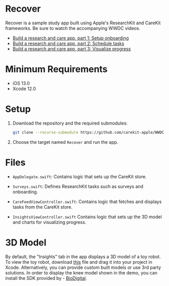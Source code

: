 # Recover

Recover is a sample study app built using Apple's ResearchKit and CareKit frameworks. Be sure to watch the accompanying WWDC videos.
- [Build a research and care app, part 1: Setup onboarding](https://developer.apple.com/wwdc21/10068)
- [Build a research and care app, part 2: Schedule tasks](https://developer.apple.com/wwdc21/10069)
- [Build a research and care app, part 3: Visualize progress](https://developer.apple.com/wwdc21/10282)

# Minimum Requirements

- iOS 13.0
- Xcode 12.0

# Setup

1. Download the repository and the required submodules:

    ```bash
    git clone --recurse-submodule https://github.com/carekit-apple/WWDC21-RecoverApp.git
    ```

2. Choose the target named `Recover` and run the app.

# Files

- `AppDelegate.swift`: Contains logic that sets up the CareKit store.

- `Surveys.swift`: Defines ResearchKit tasks such as surveys and onboarding.

- `CareFeedViewController.swift`: Contains logic that fetches and displays tasks from the CareKit store.

- `InsightsViewController.swift` Contains logic that sets up the 3D model and charts for visualizing progress.

# 3D Model

By default, the "Insights" tab in the app displays a 3D model of a toy robot. To view the toy robot, download [this](https://developer.apple.com/augmented-reality/quick-look/models/vintagerobot2k/toy_robot_vintage.usdz) file and drag it into your project in Xcode. Alternatively, you can provide custom built models or use 3rd party solutions. In order to display the knee model shown in the demo, you can install the SDK provided by - [BioDigital](https://developer.biodigital.com/docs/ios-sdk/apple-research-kit).
